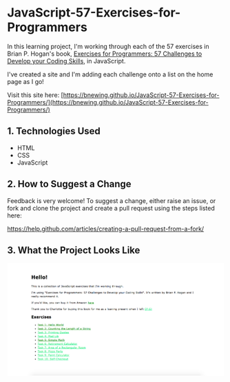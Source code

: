 # JavaScript-57-Exercises-for-Programmers

In this learning project, I'm working through each of the 57 exercises in Brian P. Hogan's book, [Exercises for Programmers: 57 Challenges to Develop your Coding Skills](https://pragprog.com/book/bhwb/exercises-for-programmers), in JavaScript.

I've created a site and I'm adding each challenge onto a list on the home page as I go!

Visit this site here: [https://bnewing.github.io/JavaScript-57-Exercises-for-Programmers/](https://bnewing.github.io/JavaScript-57-Exercises-for-Programmers/)

## 1. Technologies Used

- HTML
- CSS
- JavaScript

## 2. How to Suggest a Change

Feedback is very welcome! To suggest a change, either raise an issue, or fork and clone the project and create a pull request using the steps listed here:

https://help.github.com/articles/creating-a-pull-request-from-a-fork/

## 3. What the Project Looks Like

<img src="Images/screenshot.png" alt="screenshot of home page of site">
